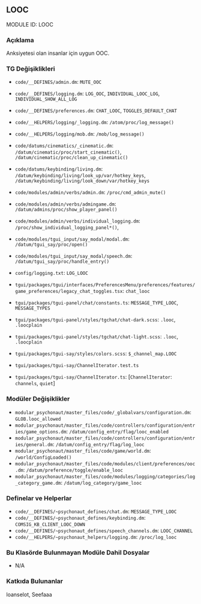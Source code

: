 ## LOOC

MODULE ID: LOOC

### Açıklama

Anksiyetesi olan insanlar için uygun OOC.

### TG Değişiklikleri

- `code/__DEFINES/admin.dm`: `MUTE_OOC`
- `code/__DEFINES/logging.dm`: `LOG_OOC`, `INDIVIDUAL_LOOC_LOG`, `INDIVIDUAL_SHOW_ALL_LOG`
- `code/__DEFINES/preferences.dm`: `CHAT_LOOC`, `TOGGLES_DEFAULT_CHAT`
- `code/__HELPERS/logging/_logging.dm`: `/atom/proc/log_message()`
- `code/__HELPERS/logging/mob.dm`: `/mob/log_message()`

- `code/datums/cinematics/_cinematic.dm`: `/datum/cinematic/proc/start_cinematic()`, `/datum/cinematic/proc/clean_up_cinematic()`
- `code/datums/keybinding/living.dm`: `/datum/keybinding/living/look_up/var/hotkey_keys`, `/datum/keybinding/living/look_down/var/hotkey_keys`
- `code/modules/admin/verbs/admin.dm`: `/proc/cmd_admin_mute()`
- `code/modules/admin/verbs/admingame.dm`: `/datum/admins/proc/show_player_panel()`
- `code/modules/admin/verbs/individual_logging.dm`: `/proc/show_individual_logging_panel*()`,
- `code/modules/tgui_input/say_modal/modal.dm`: `/datum/tgui_say/proc/open()`
- `code/modules/tgui_input/say_modal/speech.dm`: `/datum/tgui_say/proc/handle_entry()`
- `config/logging.txt`: `LOG_LOOC`
- `tgui/packages/tgui/interfaces/PreferencesMenu/preferences/features/game_preferences/legacy_chat_toggles.tsx`: `chat_looc`
- `tgui/packages/tgui-panel/chat/constants.ts`: `MESSAGE_TYPE_LOOC`, `MESSAGE_TYPES`
- `tgui/packages/tgui-panel/styles/tgchat/chat-dark.scss`: `.looc`, `.loocplain`
- `tgui/packages/tgui-panel/styles/tgchat/chat-light.scss`: `.looc`, `.loocplain`
- `tgui/packages/tgui-say/styles/colors.scss`: `$_channel_map.LOOC`
- `tgui/packages/tgui-say/ChannelIterator.test.ts`
- `tgui/packages/tgui-say/ChannelIterator.ts`: [`ChannelIterator`: `channels`, `quiet`]

### Modüler Değişiklikler

- `modular_psychonaut/master_files/code/_globalvars/configuration.dm`: `GLOB.looc_allowed`
- `modular_psychonaut/master_files/code/controllers/configuration/entries/game_options.dm`: `/datum/config_entry/flag/looc_enabled`
- `modular_psychonaut/master_files/code/controllers/configuration/entries/general.dm`: `/datum/config_entry/flag/log_looc`
- `modular_psychonaut/master_files/code/game/world.dm`: `/world/ConfigLoaded()`
- `modular_psychonaut/master_files/code/modules/client/preferences/ooc.dm`: `/datum/preference/toggle/enable_looc`
- `modular_psychonaut/master_files/code/modules/logging/categories/log_category_game.dm`: `/datum/log_category/game_looc`

### Definelar ve Helperlar

- `code/__DEFINES/~psychonaut_defines/chat.dm`: `MESSAGE_TYPE_LOOC`
- `code/__DEFINES/~psychonaut_defines/keybinding.dm`: `COMSIG_KB_CLIENT_LOOC_DOWN`
- `code/__DEFINES/~psychonaut_defines/speech_channels.dm`: `LOOC_CHANNEL`
- `code/__HELPERS/~psychonaut_helpers/logging.dm`: `/proc/log_looc`

### Bu Klasörde Bulunmayan Modüle Dahil Dosyalar

- N/A

### Katkıda Bulunanlar

loanselot, Seefaaa

